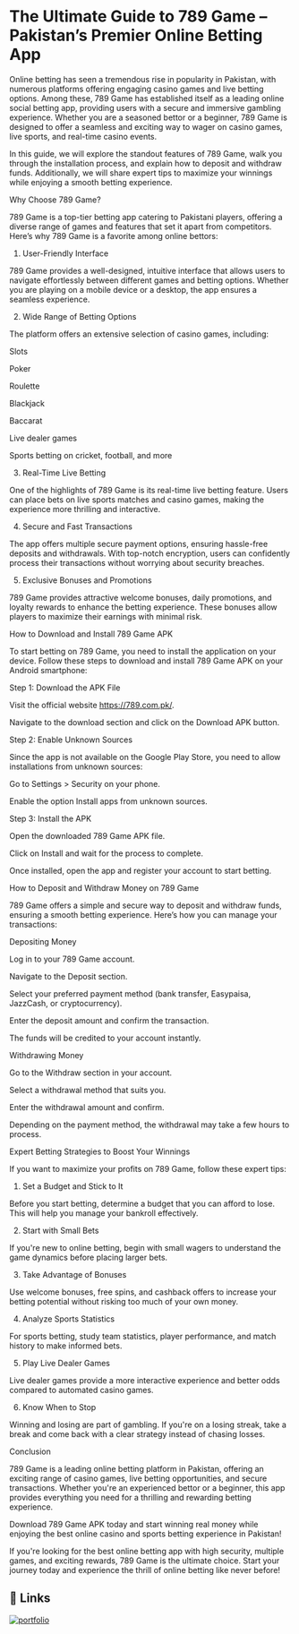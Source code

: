 
# The Ultimate Guide to 789 Game – Pakistan’s Premier Online Betting App

Online betting has seen a tremendous rise in popularity in Pakistan, with numerous platforms offering engaging casino games and live betting options. Among these, 789 Game has established itself as a leading online social betting app, providing users with a secure and immersive gambling experience. Whether you are a seasoned bettor or a beginner, 789 Game is designed to offer a seamless and exciting way to wager on casino games, live sports, and real-time casino events.

In this guide, we will explore the standout features of 789 Game, walk you through the installation process, and explain how to deposit and withdraw funds. Additionally, we will share expert tips to maximize your winnings while enjoying a smooth betting experience.

Why Choose 789 Game?

789 Game is a top-tier betting app catering to Pakistani players, offering a diverse range of games and features that set it apart from competitors. Here’s why 789 Game is a favorite among online bettors:

1. User-Friendly Interface

789 Game provides a well-designed, intuitive interface that allows users to navigate effortlessly between different games and betting options. Whether you are playing on a mobile device or a desktop, the app ensures a seamless experience.

2. Wide Range of Betting Options

The platform offers an extensive selection of casino games, including:

Slots

Poker

Roulette

Blackjack

Baccarat

Live dealer games

Sports betting on cricket, football, and more

3. Real-Time Live Betting

One of the highlights of 789 Game is its real-time live betting feature. Users can place bets on live sports matches and casino games, making the experience more thrilling and interactive.

4. Secure and Fast Transactions

The app offers multiple secure payment options, ensuring hassle-free deposits and withdrawals. With top-notch encryption, users can confidently process their transactions without worrying about security breaches.

5. Exclusive Bonuses and Promotions

789 Game provides attractive welcome bonuses, daily promotions, and loyalty rewards to enhance the betting experience. These bonuses allow players to maximize their earnings with minimal risk.

How to Download and Install 789 Game APK

To start betting on 789 Game, you need to install the application on your device. Follow these steps to download and install 789 Game APK on your Android smartphone:

Step 1: Download the APK File

Visit the official website https://789.com.pk/.

Navigate to the download section and click on the Download APK button.

Step 2: Enable Unknown Sources

Since the app is not available on the Google Play Store, you need to allow installations from unknown sources:

Go to Settings > Security on your phone.

Enable the option Install apps from unknown sources.

Step 3: Install the APK

Open the downloaded 789 Game APK file.

Click on Install and wait for the process to complete.

Once installed, open the app and register your account to start betting.

How to Deposit and Withdraw Money on 789 Game

789 Game offers a simple and secure way to deposit and withdraw funds, ensuring a smooth betting experience. Here’s how you can manage your transactions:

Depositing Money

Log in to your 789 Game account.

Navigate to the Deposit section.

Select your preferred payment method (bank transfer, Easypaisa, JazzCash, or cryptocurrency).

Enter the deposit amount and confirm the transaction.

The funds will be credited to your account instantly.

Withdrawing Money

Go to the Withdraw section in your account.

Select a withdrawal method that suits you.

Enter the withdrawal amount and confirm.

Depending on the payment method, the withdrawal may take a few hours to process.

Expert Betting Strategies to Boost Your Winnings

If you want to maximize your profits on 789 Game, follow these expert tips:

1. Set a Budget and Stick to It

Before you start betting, determine a budget that you can afford to lose. This will help you manage your bankroll effectively.

2. Start with Small Bets

If you're new to online betting, begin with small wagers to understand the game dynamics before placing larger bets.

3. Take Advantage of Bonuses

Use welcome bonuses, free spins, and cashback offers to increase your betting potential without risking too much of your own money.

4. Analyze Sports Statistics

For sports betting, study team statistics, player performance, and match history to make informed bets.

5. Play Live Dealer Games

Live dealer games provide a more interactive experience and better odds compared to automated casino games.

6. Know When to Stop

Winning and losing are part of gambling. If you're on a losing streak, take a break and come back with a clear strategy instead of chasing losses.

Conclusion

789 Game is a leading online betting platform in Pakistan, offering an exciting range of casino games, live betting opportunities, and secure transactions. Whether you're an experienced bettor or a beginner, this app provides everything you need for a thrilling and rewarding betting experience.

Download 789 Game APK today and start winning real money while enjoying the best online casino and sports betting experience in Pakistan!

If you're looking for the best online betting app with high security, multiple games, and exciting rewards, 789 Game is the ultimate choice. Start your journey today and experience the thrill of online betting like never before!


## 🔗 Links
[![portfolio](https://img.shields.io/badge/789_Game_APK-000?style=for-the-badge&logo=ko-fi&logoColor=white)](https://katherineoelsner.com/)

